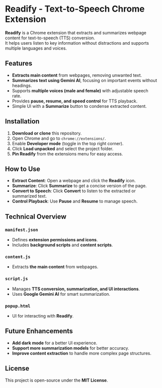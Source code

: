 # Readify - Text-to-Speech Chrome Extension  

**Readify** is a Chrome extension that extracts and summarizes webpage content for text-to-speech (TTS) conversion.  
It helps users listen to key information without distractions and supports multiple languages and voices.  

## Features  

- **Extracts main content** from webpages, removing unwanted text.  
- **Summarizes text using Gemini AI**, focusing on important events without headings.  
- Supports **multiple voices (male and female)** with adjustable speech rate.  
- Provides **pause, resume, and speed control** for TTS playback.  
- Simple UI with a **Summarize** button to condense extracted content.  

## Installation  

1. **Download or clone** this repository.  
2. Open Chrome and go to `chrome://extensions/`.  
3. Enable **Developer mode** (toggle in the top right corner).  
4. Click **Load unpacked** and select the project folder.  
5. **Pin Readify** from the extensions menu for easy access.  

## How to Use  

- **Extract Content**: Open a webpage and click the **Readify** icon.  
- **Summarize**: Click **Summarize** to get a concise version of the page.  
- **Convert to Speech**: Click **Convert** to listen to the extracted or summarized text.  
- **Control Playback**: Use **Pause** and **Resume** to manage speech.  

## Technical Overview  

### `manifest.json`  
- Defines **extension permissions and icons**.  
- Includes **background scripts** and **content scripts**.  

### `content.js`  
- Extracts **the main content** from webpages.  

### `script.js`  
- Manages **TTS conversion, summarization, and UI interactions**.  
- Uses **Google Gemini AI** for smart summarization.  

### `popup.html`  
- UI for interacting with **Readify**.  

## Future Enhancements  

- **Add dark mode** for a better UI experience.  
- **Support more summarization models** for better accuracy.  
- **Improve content extraction** to handle more complex page structures.  

## License  

This project is open-source under the **MIT License**.  
